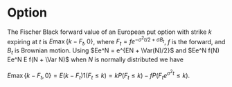 # Option
The Fischer Black forward value of an European put option with strike $k$ expiring at $t$ is $E\max\{k - F_t, 0\}$,
where $F_t = fe^{-\sigma^2t/2 + \sigma B_t}$, $f$ is the forward, and $B_t$ is Brownian motion.
Using $Ee^N = e^{EN + \Var(N)/2}$ and $Ee^N f(N) Ee^N E f(N + \Var N)$ when $N$ is normally distributed we have

  $E\max\{k - F_t, 0\} = E(k - F_t)1(F_t\le k) = kP(F_t \le k) - fP(F_te^{\sigma^2t} \le k)$.